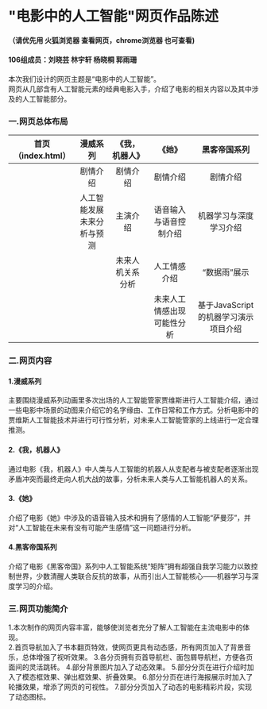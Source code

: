# "电影中的人工智能"网页作品陈述   
#### （请优先用 **火狐浏览器** 查看网页，**chrome浏览器** 也可查看)   
#### 106组成员：刘晓芸 林宇轩 杨晓桐 郭雨珊   
本次我们设计的网页主题是“电影中的人工智能”。    
网页从几部含有人工智能元素的经典电影入手，介绍了电影的相关内容以及其中涉及的人工智能部分。   
### 一.网页总体布局   

|首页（index.html）|漫威系列|《我，机器人》|《她》|黑客帝国系列|
|:--------------:|:-----:|:----------:|:---:|:--------:|
| |剧情介绍|剧情介绍|剧情介绍|剧情介绍|
| |人工智能发展未来分析与预测|主演介绍|语音输入与语音控制介绍|机器学习与深度学习介绍|
| | |未来人机关系分析|人工情感介绍|“数据雨”展示|
| | | |未来人工情感出现可能性分析|基于JavaScript的机器学习演示项目介绍|    

### 二.网页内容    
#### 1.漫威系列    
主要围绕漫威系列动画里多次出场的人工智能管家贾维斯进行人工智能介绍，通过一些电影中场景的动图来介绍它的名字缘由、工作日常和工作方式。分析电影中的贾维斯人工智能技术并进行可行性分析，对未来人工智能管家的上线进行一定合理推测。    
#### 2.《我，机器人》    
通过电影《我，机器人》中人类与人工智能的机器人从支配者与被支配者逐渐出现矛盾冲突而最终走向人机大战的故事，分析未来人类与人工智能机器人的关系。    
#### 3.《她》    
介绍了电影《她》中涉及的语音输入技术和拥有了感情的人工智能“萨曼莎”，并对“人工智能在未来有没有可能产生感情”这一问题进行分析。    
#### 4.黑客帝国系列    
介绍了电影《黑客帝国》系列中人工智能系统“矩阵”拥有超强自我学习能力以致控制世界，少数清醒人类联合反抗的故事，从而引出人工智能核心——机器学习与深度学习的介绍。    
### 三.网页功能简介    
1.本次制作的网页内容丰富，能够使浏览者充分了解人工智能在主流电影中的体现。    
2.首页导航加入了书本翻页特效，使网页更具有动态感，所有网页加入了背景音乐，总体增强了视听效果。
3.各分页拥有页首导航栏、面包屑导航栏，方便各页面间的灵活跳转。
4.部分背景图片加入了动态效果。
5.部分分页在进行介绍时加入了模态框效果、弹出框效果、折叠效果。
6.部分分页在进行海报展示时加入了轮播效果，增添了网页的可视性。
7.部分分页加入了动态的电影精彩片段，实现了动态图标。
